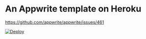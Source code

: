 # An Appwrite template on Heroku

https://github.com/appwrite/appwrite/issues/461

[![Deploy](https://www.herokucdn.com/deploy/button.svg)](https://heroku.com/deploy)
